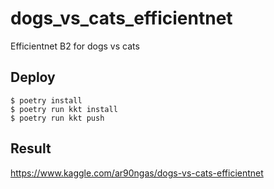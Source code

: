 # dogs_vs_cats_efficientnet
Efficientnet B2 for dogs vs cats

## Deploy
```
$ poetry install
$ poetry run kkt install
$ poetry run kkt push
```

## Result
https://www.kaggle.com/ar90ngas/dogs-vs-cats-efficientnet
